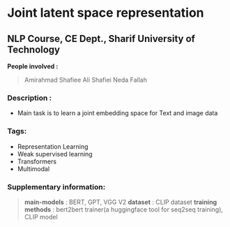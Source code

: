# Joint latent space representation
## NLP Course, CE Dept., Sharif University of Technology

**People involved :** <br/>
>Amirahmad Shafiee
>Ali Shafiei
>Neda Fallah

### Description :
* Main task is to learn a joint embedding space for Text and image data

### Tags:
* Representation Learning
* Weak supervised learning
* Transformers
* Multimodal

### Supplementary information:
>**main-models** : BERT, GPT, VGG V2
>**dataset** : CLIP dataset
>**training methods** : bert2bert trainer(a huggingface tool for seq2seq training), CLIP model  
